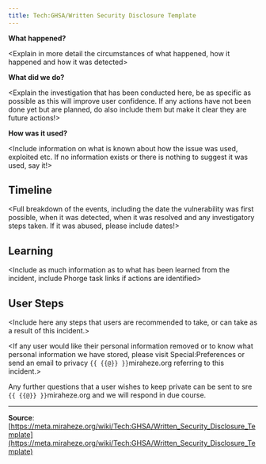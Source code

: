 ```yaml
---
title: Tech:GHSA/Written Security Disclosure Template
---
```


<Brief overview of the circumstances leading to the Security Disclosure>

**What happened?**

<Explain in more detail the circumstances of what happened, how it happened and how it was detected>

**What did we do?**

<Explain the investigation that has been conducted here, be as specific as possible as this will improve user confidence. If any actions have not been done yet but are planned, do also include them but make it clear they are future actions!>

**How was it used?**

<Include information on what is known about how the issue was used, exploited etc. If no information exists or there is nothing to suggest it was used, say it!>

## Timeline 

<Full breakdown of the events, including the date the vulnerability was first possible, when it was detected, when it was resolved and any investigatory steps taken. If it was abused, please include dates!>

## Learning 

<Include as much information as to what has been learned from the incident, include Phorge task links if actions are identified>

## User Steps 

<Include here any steps that users are recommended to take, or can take as a result of this incident.>

<If any user would like their personal information removed or to know what personal information we have stored, please visit Special:Preferences or send an email to privacy `{{ {{@}} }}`miraheze.org referring to this incident.>

Any further questions that a user wishes to keep private can be sent to sre `{{ {{@}} }}`miraheze.org and we will respond in due course.

----
**Source**: [https://meta.miraheze.org/wiki/Tech:GHSA/Written_Security_Disclosure_Template](https://meta.miraheze.org/wiki/Tech:GHSA/Written_Security_Disclosure_Template)